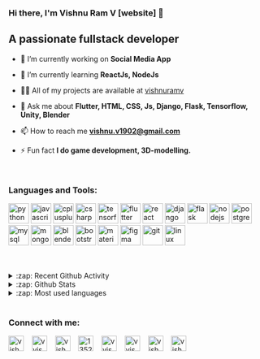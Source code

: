 <!-- ### Hi there, I'm Vishnu Ram V [website] 👋
<h1 align="center">Hi 👋, I'm Vishnu Ram V</h1>
## A passionate fullstack developer


<p align="left"> <img src="https://komarev.com/ghpvc/?username=vishnuramv" alt="vishnuramv" /> </p>

- 🔭 I’m currently working on **Social Media App**

- 🌱 I’m currently learning **ReactJs, NodeJs**

- 👨‍💻 All of my projects are available at [github.com/vishnuramv](vishnuramv)

- 💬 Ask me about **Flutter, HTML, CSS, Js, Django, Flask, Tensorflow, Unity, Blender**

- 📫 How to reach me **vishnu.v1902@gmail.com**

- ⚡ Fun fact **I do game development, 3D-modelling.**

<p align="left"><img src="https://download.blender.org/branding/community/blender_community_badge_white.svg" alt="blender" width="40" height="40"/> <img src="https://devicons.github.io/devicon/devicon.git/icons/bootstrap/bootstrap-plain.svg" alt="bootstrap" width="40" height="40"/> <img src="https://www.chartjs.org/media/logo-title.svg" alt="chartjs" width="40" height="40"/> <img src="https://devicons.github.io/devicon/devicon.git/icons/cplusplus/cplusplus-original.svg" alt="cplusplus" width="40" height="40"/> <img src="https://devicons.github.io/devicon/devicon.git/icons/csharp/csharp-original.svg" alt="csharp" width="40" height="40"/> <img src="https://devicons.github.io/devicon/devicon.git/icons/css3/css3-original-wordmark.svg" alt="css3" width="40" height="40"/> <img src="https://www.vectorlogo.zone/logos/dartlang/dartlang-icon.svg" alt="dart" width="40" height="40"/> <img src="https://devicons.github.io/devicon/devicon.git/icons/django/django-original.svg" alt="django" width="40" height="40"/> <img src="https://www.vectorlogo.zone/logos/figma/figma-icon.svg" alt="figma" width="40" height="40"/> <img src="https://www.vectorlogo.zone/logos/pocoo_flask/pocoo_flask-icon.svg" alt="flask" width="40" height="40"/> <img src="https://www.vectorlogo.zone/logos/flutterio/flutterio-icon.svg" alt="flutter" width="40" height="40"/> <img src="https://www.vectorlogo.zone/logos/git-scm/git-scm-icon.svg" alt="git" width="40" height="40"/> <img src="https://devicons.github.io/devicon/devicon.git/icons/html5/html5-original-wordmark.svg" alt="html5" width="40" height="40"/> <img src="https://devicons.github.io/devicon/devicon.git/icons/javascript/javascript-original.svg" alt="javascript" width="40" height="40"/> <img src="https://devicons.github.io/devicon/devicon.git/icons/linux/linux-original.svg" alt="linux" width="40" height="40"/> <img src="https://raw.githubusercontent.com/prplx/svg-logos/5585531d45d294869c4eaab4d7cf2e9c167710a9/svg/materialize.svg" alt="materialize" width="40" height="40"/> <img src="https://devicons.github.io/devicon/devicon.git/icons/mongodb/mongodb-original-wordmark.svg" alt="mongodb" width="40" height="40"/> <img src="https://devicons.github.io/devicon/devicon.git/icons/mysql/mysql-original-wordmark.svg" alt="mysql" width="40" height="40"/> <img src="https://devicons.github.io/devicon/devicon.git/icons/nodejs/nodejs-original-wordmark.svg" alt="nodejs" width="40" height="40"/> <img src="https://devicons.github.io/devicon/devicon.git/icons/postgresql/postgresql-original-wordmark.svg" alt="postgresql" width="40" height="40"/> <img src="https://devicons.github.io/devicon/devicon.git/icons/python/python-original.svg" alt="python" width="40" height="40"/> <img src="https://devicons.github.io/devicon/devicon.git/icons/react/react-original-wordmark.svg" alt="react" width="40" height="40"/> <img src="https://devicons.github.io/devicon/devicon.git/icons/sass/sass-original.svg" alt="sass" width="40" height="40"/> <img src="https://www.vectorlogo.zone/logos/tensorflow/tensorflow-icon.svg" alt="tensorflow" width="40" height="40"/></p>

<p><img align="left" src="https://github-readme-stats.vercel.app/api/top-langs/?username=vishnuramv&layout=compact&hide=html" alt="vishnuramv" /></p>

<p>&nbsp;<img align="center" src="https://github-readme-stats.vercel.app/api?username=vishnuramv&show_icons=true" alt="vishnuramv" /></p>

<p align="center">
<a href="https://dev.to/vishnuramv" target="blank"><img align="center" src="https://cdn.jsdelivr.net/npm/simple-icons@3.0.1/icons/dev-dot-to.svg" alt="vishnuramv" height="30" width="30" /></a>
<a href="https://twitter.com/vvishnu__" target="blank"><img align="center" src="https://cdn.jsdelivr.net/npm/simple-icons@3.0.1/icons/twitter.svg" alt="vvishnu__" height="30" width="30" /></a>
<a href="https://linkedin.com/in/vishnu1902" target="blank"><img align="center" src="https://cdn.jsdelivr.net/npm/simple-icons@3.0.1/icons/linkedin.svg" alt="vishnu1902" height="30" width="30" /></a>
<a href="https://stackoverflow.com/users/13526964" target="blank"><img align="center" src="https://cdn.jsdelivr.net/npm/simple-icons@3.0.1/icons/stackoverflow.svg" alt="13526964" height="30" width="30" /></a>
<a href="https://fb.com/vvishnu1902" target="blank"><img align="center" src="https://cdn.jsdelivr.net/npm/simple-icons@3.0.1/icons/facebook.svg" alt="vvishnu1902" height="30" width="30" /></a>
<a href="https://instagram.com/vvishnu___" target="blank"><img align="center" src="https://cdn.jsdelivr.net/npm/simple-icons@3.0.1/icons/instagram.svg" alt="vvishnu___" height="30" width="30" /></a>
<a href="https://www.hackerrank.com/vishnu_v1902" target="blank"><img align="center" src="https://cdn.jsdelivr.net/npm/simple-icons@3.0.1/icons/hackerrank.svg" alt="vishnu_v1902" height="30" width="30" /></a>
<a href="https://www.geeksforgeeks.com/vishnuv1902" target="blank"><img align="center" src="https://cdn.jsdelivr.net/npm/simple-icons@3.0.1/icons/geeksforgeeks.svg" alt="vishnuv1902" height="30" width="30" /></a>
</p> -->

### Hi there, I'm Vishnu Ram V [website] 👋
## A passionate fullstack developer



- 🔭 I’m currently working on **Social Media App**

- 🌱 I’m currently learning **ReactJs, NodeJs**

- 👨‍💻 All of my projects are available at [vishnuramv](vishnuramv)

- 💬 Ask me about **Flutter, HTML, CSS, Js, Django, Flask, Tensorflow, Unity, Blender**

- 📫 How to reach me **vishnu.v1902@gmail.com**

- ⚡ Fun fact **I do game development, 3D-modelling.**


<br />

### Languages and Tools:

<p align="left">
    <img src="https://devicons.github.io/devicon/devicon.git/icons/python/python-original.svg" alt="python" width="40" height="40"/> 
    <img src="https://devicons.github.io/devicon/devicon.git/icons/javascript/javascript-original.svg" alt="javascript" width="40" height="40"/> 
    <img src="https://devicons.github.io/devicon/devicon.git/icons/cplusplus/cplusplus-original.svg" alt="cplusplus" width="40" height="40"/> 
    <img src="https://devicons.github.io/devicon/devicon.git/icons/csharp/csharp-original.svg" alt="csharp" width="40" height="40"/> 
    <img src="https://www.vectorlogo.zone/logos/tensorflow/tensorflow-icon.svg" alt="tensorflow" width="40" height="40"/>
    <img src="https://www.vectorlogo.zone/logos/flutterio/flutterio-icon.svg" alt="flutter" width="40" height="40"/> 
    <img src="https://devicons.github.io/devicon/devicon.git/icons/react/react-original-wordmark.svg" alt="react" width="40" height="40"/> 
    <img src="https://devicons.github.io/devicon/devicon.git/icons/django/django-original.svg" alt="django" width="40" height="40"/> 
    <img src="https://www.vectorlogo.zone/logos/pocoo_flask/pocoo_flask-icon.svg" alt="flask" width="40" height="40"/> 
    <img src="https://devicons.github.io/devicon/devicon.git/icons/nodejs/nodejs-original-wordmark.svg" alt="nodejs" width="40" height="40"/> 
    <img src="https://devicons.github.io/devicon/devicon.git/icons/postgresql/postgresql-original-wordmark.svg" alt="postgresql" width="40" height="40"/> 
    <img src="https://devicons.github.io/devicon/devicon.git/icons/mysql/mysql-original-wordmark.svg" alt="mysql" width="40" height="40"/> 
    <img src="https://devicons.github.io/devicon/devicon.git/icons/mongodb/mongodb-original-wordmark.svg" alt="mongodb" width="40" height="40"/> 
    <img src="https://download.blender.org/branding/community/blender_community_badge_white.svg" alt="blender" width="40" height="40"/> 
    <img src="https://devicons.github.io/devicon/devicon.git/icons/bootstrap/bootstrap-plain.svg" alt="bootstrap" width="40" height="40"/> 
    <img src="https://raw.githubusercontent.com/prplx/svg-logos/5585531d45d294869c4eaab4d7cf2e9c167710a9/svg/materialize.svg" alt="materialize" width="40" height="40"/> 
    <img src="https://www.vectorlogo.zone/logos/figma/figma-icon.svg" alt="figma" width="40" height="40"/> 
    <img src="https://www.vectorlogo.zone/logos/git-scm/git-scm-icon.svg" alt="git" width="40" height="40"/> 
    <img src="https://devicons.github.io/devicon/devicon.git/icons/linux/linux-original.svg" alt="linux" width="40" height="40"/> 
    <!-- <img src="https://www.vectorlogo.zone/logos/dartlang/dartlang-icon.svg" alt="dart" width="40" height="40"/>  -->
    <!-- <img src="https://devicons.github.io/devicon/devicon.git/icons/sass/sass-original.svg" alt="sass" width="40" height="40"/>  -->
    <!-- <img src="https://devicons.github.io/devicon/devicon.git/icons/html5/html5-original-wordmark.svg" alt="html5" width="40" height="40"/> 
    <img src="https://devicons.github.io/devicon/devicon.git/icons/css3/css3-original-wordmark.svg" alt="css3" width="40" height="40"/>  -->
    <!-- <img src="https://www.chartjs.org/media/logo-title.svg" alt="chartjs" width="40" height="40"/>  -->
</p>


<br />
<br />

<details>
  <summary>:zap: Recent Github Activity</summary>
  
<!--START_SECTION:activity-->
1. 💪 Opened PR [#6](https://github.com//colbyfayock/50-projects-for-react-and-the-static-web/pull/6) in [colbyfayock/50-projects-for-react-and-the-static-web](https://github.com//colbyfayock/50-projects-for-react-and-the-static-web)
2. 🗣 Commented on [#249](https://github.com//abhisheknaiidu/awesome-github-profile-readme/issues/249) in [abhisheknaiidu/awesome-github-profile-readme](https://github.com//abhisheknaiidu/awesome-github-profile-readme)
3. 🗣 Commented on [#249](https://github.com//abhisheknaiidu/awesome-github-profile-readme/issues/249) in [abhisheknaiidu/awesome-github-profile-readme](https://github.com//abhisheknaiidu/awesome-github-profile-readme)
4. 💪 Opened PR [#249](https://github.com//abhisheknaiidu/awesome-github-profile-readme/pull/249) in [abhisheknaiidu/awesome-github-profile-readme](https://github.com//abhisheknaiidu/awesome-github-profile-readme)
5. ❗️ Closed issue [#9](https://github.com//jamesgeorge007/github-activity-readme/issues/9) in [jamesgeorge007/github-activity-readme](https://github.com//jamesgeorge007/github-activity-readme)
<!--END_SECTION:activity-->

</details>

<details>
  <summary>:zap: Github Stats</summary>

  <p>&nbsp;<img align="center" src="https://github-readme-stats.vercel.app/api?username=vishnuramv&show_icons=true" alt="vishnuramv" /></p>

</details>

<details>
  <summary>:zap: Most used languages</summary>

  <p><img align="center" src="https://github-readme-stats.vercel.app/api/top-langs/?username=vishnuramv&layout=compact&hide=html" alt="vishnuramv" /></p>
</details>

<br />



### Connect with me:

<a href="https://dev.to/vishnuramv" target="blank"><img align="center" src="https://cdn.jsdelivr.net/npm/simple-icons@3.0.1/icons/dev-dot-to.svg" alt="vishnuramv" height="30" width="30" /></a>&nbsp;&nbsp;&nbsp;
<a href="https://twitter.com/vvishnu__" target="blank"><img align="center" src="https://cdn.jsdelivr.net/npm/simple-icons@3.0.1/icons/twitter.svg" alt="vvishnu__" height="30" width="30" /></a>&nbsp;&nbsp;&nbsp;
<a href="https://linkedin.com/in/vishnu1902" target="blank"><img align="center" src="https://cdn.jsdelivr.net/npm/simple-icons@3.0.1/icons/linkedin.svg" alt="vishnu1902" height="30" width="30" /></a>&nbsp;&nbsp;&nbsp;
<a href="https://stackoverflow.com/users/13526964" target="blank"><img align="center" src="https://cdn.jsdelivr.net/npm/simple-icons@3.0.1/icons/stackoverflow.svg" alt="13526964" height="30" width="30" /></a>&nbsp;&nbsp;&nbsp;
<a href="https://facebook.com/vvishnu1902" target="blank"><img align="center" src="https://cdn.jsdelivr.net/npm/simple-icons@3.0.1/icons/facebook.svg" alt="vvishnu1902" height="30" width="30" /></a>&nbsp;&nbsp;&nbsp;
<a href="https://instagram.com/vvishnu___" target="blank"><img align="center" src="https://cdn.jsdelivr.net/npm/simple-icons@3.0.1/icons/instagram.svg" alt="vvishnu___" height="30" width="30" /></a>&nbsp;&nbsp;&nbsp;
<a href="https://www.hackerrank.com/vishnu_v1902" target="blank"><img align="center" src="https://cdn.jsdelivr.net/npm/simple-icons@3.0.1/icons/hackerrank.svg" alt="vishnu_v1902" height="30" width="30" /></a>&nbsp;&nbsp;&nbsp;
<a href="https://www.geeksforgeeks.com/vishnuv1902" target="blank"><img align="center" src="https://cdn.jsdelivr.net/npm/simple-icons@3.0.1/icons/geeksforgeeks.svg" alt="vishnuv1902" height="30" width="30" /></a>&nbsp;&nbsp;&nbsp;


[dev]: https://dev.to/vishnuramv
[twitter]: https://twitter.com/vvishnu__
[facebook]: https://facebook.com/vvishnu1902
[instagram]: https://instagram.com/vvishnu___
[linkedin]: https://linkedin.com/in/vishnu1902
[stackoverflow]: https://stackoverflow.com/users/13526964
[hackerrank]: https://www.hackerrank.com/vishnu_v1902
[geekforgeeks]: https://www.geeksforgeeks.com/vishnuv1902
[reactplaylist]: https://www.youtube.com/playlist?list=PLkwxH9e_vrAK4TdffpxKY3QGyHCpxFcQ0
